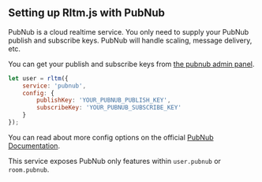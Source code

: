 ## Setting up Rltm.js with PubNub

PubNub is a cloud realtime service. You only need to supply your PubNub publish and subscribe keys. PubNub will handle scaling, message delivery, etc.

You can get your publish and subscribe keys from [the pubnub admin panel](https://admin.pubnub.com/).

```js
let user = rltm({
    service: 'pubnub', 
    config: {
        publishKey: 'YOUR_PUBNUB_PUBLISH_KEY',
        subscribeKey: 'YOUR_PUBNUB_SUBSCRIBE_KEY'
    }
});
```

You can read about more config options on the official [PubNub Documentation](https://www.pubnub.com/docs/javascript/api-reference-sdk-v4#init).

This service exposes PubNub only features within ```user.pubnub``` or ```room.pubnub```.
